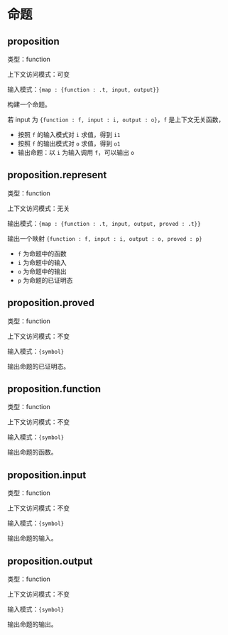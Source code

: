 # 命题

## proposition

类型：function

上下文访问模式：可变

输入模式：`{map : {function : .t, input, output}}`

构建一个命题。

若 input 为 `{function : f, input : i, output : o}`，`f` 是上下文无关函数，

- 按照 `f` 的输入模式对 `i` 求值，得到 `i1`
- 按照 `f` 的输出模式对 `o` 求值，得到 `o1`
- 输出命题：以 `i` 为输入调用 `f`，可以输出 `o`

## proposition.represent

类型：function

上下文访问模式：无关

输出模式：`{map : {function : .t, input, output, proved : .t}}`

输出一个映射 `{function : f, input : i, output : o, proved : p}`

- `f` 为命题中的函数
- `i` 为命题中的输入
- `o` 为命题中的输出
- `p` 为命题的已证明态

## proposition.proved

类型：function

上下文访问模式：不变

输入模式：`{symbol}`

输出命题的已证明态。

## proposition.function

类型：function

上下文访问模式：不变

输入模式：`{symbol}`

输出命题的函数。

## proposition.input

类型：function

上下文访问模式：不变

输入模式：`{symbol}`

输出命题的输入。

## proposition.output

类型：function

上下文访问模式：不变

输入模式：`{symbol}`

输出命题的输出。
